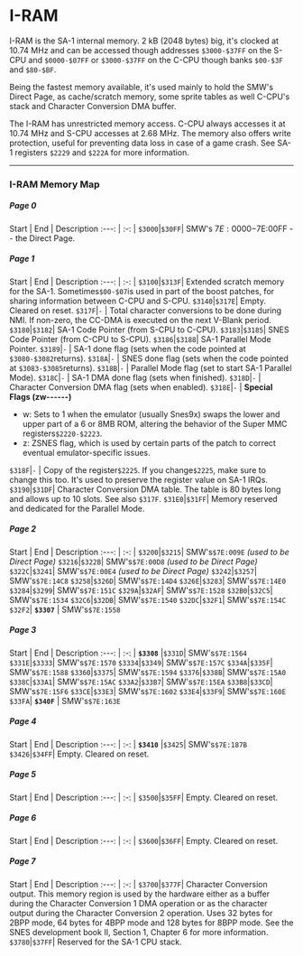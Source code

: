 I-RAM
=====

I-RAM is the SA-1 internal memory. 2 kB (2048 bytes) big, it's clocked at 10.74 MHz and can be accessed though addresses `$3000-$37FF` on the S-CPU and `$0000-$07FF` or `$3000-$37FF` on the C-CPU
though banks `$00-$3F` and `$80-$BF`.

Being the fastest memory available, it's used mainly to hold the SMW's Direct Page,
as cache/scratch memory, some sprite tables as well C-CPU's stack and
Character Conversion DMA buffer.

The I-RAM has unrestricted memory access. C-CPU always accesses it at 10.74 MHz and S-CPU accesses at 2.68 MHz. The memory also offers write protection, useful for preventing data loss in case of a game crash. See SA-1 registers `$2229` and `$222A` for more information.

***

### I-RAM Memory Map

##### Page 0
Start  |  End  | Description
:---:  |  :-:  |
`$3000`|`$30FF`| SMW's $7E:0000-$7E:00FF -- the Direct Page.

##### Page 1
Start  |  End  | Description
:---:  |  :-:  |
`$3100`|`$313F`| Extended scratch memory for the SA-1. Sometimes`$00-$07`is used in part of the boost patches, for sharing information between C-CPU and S-CPU.
`$3140`|`$317E`| Empty. Cleared on reset.
`$317F`|`-`    | Total character conversions to be done during NMI. If non-zero, the CC-DMA is executed on the next V-Blank period.
`$3180`|`$3182`| SA-1 Code Pointer (from S-CPU to C-CPU).
`$3183`|`$3185`| SNES Code Pointer (from C-CPU to S-CPU).
`$3186`|`$3188`| SA-1 Parallel Mode Pointer.
`$3189`|`-`    | SA-1 done flag (sets when the code pointed at `$3080-$3082`returns).
`$318A`|`-`    | SNES done flag (sets when the code pointed at `$3083-$3085`returns).
`$318B`|`-`    | Parallel Mode flag (set to start SA-1 Parallel Mode).
`$318C`|`-`    | SA-1 DMA done flag (sets when finished).
`$318D`|`-`    | Character Conversion DMA flag (sets when enabled).
`$318E`|`-`    | **Special Flags (zw------)** <ul><li>w: Sets to 1 when the emulator (usually Snes9x) swaps the lower and upper part of a 6 or 8MB ROM, altering the behavior of the Super MMC registers`$2220-$2223`.</li><li>z: ZSNES flag, which is used by certain parts of the patch to correct eventual emulator-specific issues.</li></ul>
`$318F`|`-`    | Copy of the register`$2225`. If you change`$2225`, make sure to change this too. It's used to preserve the register value on SA-1 IRQs.
`$3190`|`$31DF`| Character Conversion DMA table. The table is 80 bytes long and allows up to 10 slots. See also `$317F`.
`$31E0`|`$31FF`| Memory reserved and dedicated for the Parallel Mode.

##### Page 2
Start  |  End  | Description
:---:  |  :-:  |
`$3200`|`$3215`| SMW's`$7E:009E` *(used to be Direct Page)*
`$3216`|`$322B`| SMW's`$7E:00D8` *(used to be Direct Page)*
`$322C`|`$3241`| SMW's`$7E:00E4` *(used to be Direct Page)*
`$3242`|`$3257`| SMW's`$7E:14C8`
`$3258`|`$326D`| SMW's`$7E:14D4`
`$326E`|`$3283`| SMW's`$7E:14E0`
`$3284`|`$3299`| SMW's`$7E:151C`
`$329A`|`$32AF`| SMW's`$7E:1528`
`$32B0`|`$32C5`| SMW's`$7E:1534`
`$32C6`|`$32DB`| SMW's`$7E:1540`
`$32DC`|`$32F1`| SMW's`$7E:154C`
`$32F2`| **`$3307`** | SMW's`$7E:1558`

##### Page 3
Start  |  End  | Description
:---:  |  :-:  |
**`$3308`** |`$331D`| SMW's`$7E:1564`
`$331E`|`$3333`| SMW's`$7E:1570`
`$3334`|`$3349`| SMW's`$7E:157C`
`$334A`|`$335F`| SMW's`$7E:1588`
`$3360`|`$3375`| SMW's`$7E:1594`
`$3376`|`$338B`| SMW's`$7E:15A0`
`$338C`|`$33A1`| SMW's`$7E:15AC`
`$33A2`|`$33B7`| SMW's`$7E:15EA`
`$33B8`|`$33CD`| SMW's`$7E:15F6`
`$33CE`|`$33E3`| SMW's`$7E:1602`
`$33E4`|`$33F9`| SMW's`$7E:160E`
`$33FA`| **`$340F`** | SMW's`$7E:163E`

##### Page 4
Start  |  End  | Description
:---:  |  :-:  |
 **`$3410`** |`$3425`| SMW's`$7E:187B`
`$3426`|`$34FF`| Empty. Cleared on reset.

##### Page 5
Start  |  End  | Description
:---:  |  :-:  |
`$3500`|`$35FF`| Empty. Cleared on reset.

##### Page 6
Start  |  End  | Description
:---:  |  :-:  |
`$3600`|`$36FF`| Empty. Cleared on reset.

##### Page 7
Start  |  End  | Description
:---:  |  :-:  |
`$3700`|`$377F`| Character Conversion output. This memory region is used by the hardware either as a buffer during the Character Conversion 1 DMA operation or as the character output during the Character Conversion 2 operation. Uses 32 bytes for 2BPP mode, 64 bytes for 4BPP mode and 128 bytes for 8BPP mode. See the SNES development book II, Section 1, Chapter 6 for more information.
`$3780`|`$37FF`| Reserved for the SA-1 CPU stack.